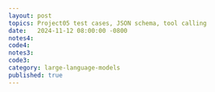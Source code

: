 ```yaml
---
layout: post
topics: Project05 test cases, JSON schema, tool calling
date:   2024-11-12 08:00:00 -0800
notes4: 
code4: 
notes3: 
code3: 
category: large-language-models
published: true
---
```

